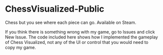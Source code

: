 # ChessVisualized-Public
Chess but you see where each piece can go. Available on Steam.

If you think there is something wrong with my game, go to Issues and click New Issue.
The code included here shows how I implemented the gameplay of Chess Visualized, not any of the UI or control that you would need to copy my game.
